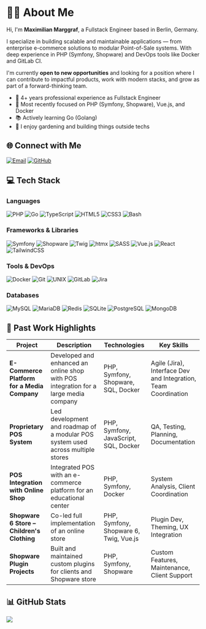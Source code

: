 # 👨‍💻 About Me 

Hi, I'm **Maximilian Marggraf**, a Fullstack Engineer based in Berlin, Germany.

I specialize in building scalable and maintainable applications — from enterprise e-commerce solutions to modular Point-of-Sale systems. With deep experience in PHP (Symfony, Shopware) and DevOps tools like Docker and GitLab CI.

I'm currently **open to new opportunities** and looking for a position where I can contribute to impactful products, work with modern stacks, and grow as part of a forward-thinking team.

- 💼 4+ years professional experience as Fullstack Engineer  
- 🔭 Most recently focused on PHP (Symfony, Shopware), Vue.js, and Docker  
- 📚 Actively learning Go (Golang)  
- 🌱 I enjoy gardening and building things outside techs  

## 🌐 Connect with Me

[![Email](https://img.shields.io/badge/Email-D14836?style=for-the-badge&logo=gmail&logoColor=white)](mailto:maximilian.p.d.marggraf@gmail.com)
[![GitHub](https://img.shields.io/badge/github-%23121011.svg?style=for-the-badge&logo=github&logoColor=white)](https://github.com/marggx)

## 💻 Tech Stack

### Languages  
![PHP](https://img.shields.io/badge/PHP-777BB4?style=for-the-badge&logo=php&logoColor=white)
![Go](https://img.shields.io/badge/Go-00ADD8?style=for-the-badge&logo=go&logoColor=white)
![TypeScript](https://img.shields.io/badge/TypeScript-3178C6?style=for-the-badge&logo=typescript&logoColor=white)
![HTML5](https://img.shields.io/badge/HTML5-E34F26?style=for-the-badge&logo=html5&logoColor=white)
![CSS3](https://img.shields.io/badge/CSS3-1572B6?style=for-the-badge&logo=css&logoColor=white)
![Bash](https://img.shields.io/badge/Bash-121011?style=for-the-badge&logo=gnu-bash&logoColor=white)

### Frameworks & Libraries  
![Symfony](https://img.shields.io/badge/Symfony-000000?style=for-the-badge&logo=symfony&logoColor=white)
![Shopware](https://img.shields.io/badge/Shopware-189EFF?style=for-the-badge&logo=shopware&logoColor=white)
![Twig](https://img.shields.io/badge/Twig-CCCCCC?style=for-the-badge&logo=twig&logoColor=black)
![htmx](https://img.shields.io/badge/htmx-336699?style=for-the-badge&logo=html5&logoColor=white)
![SASS](https://img.shields.io/badge/SASS-hotpink?style=for-the-badge&logo=sass&logoColor=white)
![Vue.js](https://img.shields.io/badge/Vue.js-35495E?style=for-the-badge&logo=vue.js&logoColor=4FC08D)
![React](https://img.shields.io/badge/React-20232A?style=for-the-badge&logo=react&logoColor=61DAFB)
![TailwindCSS](https://img.shields.io/badge/TailwindCSS-38B2AC?style=for-the-badge&logo=tailwind-css&logoColor=white)

### Tools & DevOps  
![Docker](https://img.shields.io/badge/Docker-2496ED?style=for-the-badge&logo=docker&logoColor=white)
![Git](https://img.shields.io/badge/Git-F05032?style=for-the-badge&logo=git&logoColor=white)
![UNIX](https://img.shields.io/badge/UNIX-333333?style=for-the-badge&logo=apple&logoColor=white)
![GitLab](https://img.shields.io/badge/GitLab-FC6D26?style=for-the-badge&logo=gitlab&logoColor=white)
![Jira](https://img.shields.io/badge/Jira-0052CC?style=for-the-badge&logo=jira&logoColor=white)

### Databases  
![MySQL](https://img.shields.io/badge/MySQL-005C84?style=for-the-badge&logo=mysql&logoColor=white)
![MariaDB](https://img.shields.io/badge/MariaDB-003545?style=for-the-badge&logo=mariadb&logoColor=white)
![Redis](https://img.shields.io/badge/Redis-DC382D?style=for-the-badge&logo=redis&logoColor=white)
![SQLite](https://img.shields.io/badge/SQLite-07405E?style=for-the-badge&logo=sqlite&logoColor=white)
![PostgreSQL](https://img.shields.io/badge/PostgreSQL-4169E1?style=for-the-badge&logo=postgresql&logoColor=white)
![MongoDB](https://img.shields.io/badge/MongoDB-4EA94B?style=for-the-badge&logo=mongodb&logoColor=white)

## 📂 Past Work Highlights

| Project | Description | Technologies | Key Skills |
|--------|-------------|--------------|------------|
| **E-Commerce Platform for a Media Company** | Developed and enhanced an online shop with POS integration for a large media company | PHP, Symfony, Shopware, SQL, Docker | Agile (Jira), Interface Dev and Integration, Team Coordination |
| **Proprietary POS System** | Led development and roadmap of a modular POS system used across multiple stores | PHP, Symfony, JavaScript, SQL, Docker | QA, Testing, Planning, Documentation |
| **POS Integration with Online Shop** | Integrated POS with an e-commerce platform for an educational center| PHP, Symfony, Docker | System Analysis, Client Coordination |
| **Shopware 6 Store – Children's Clothing** | Co-led full implementation of an online store | PHP, Symfony, Shopware 6, Twig, Vue.js | Plugin Dev, Theming, UX Integration |
| **Shopware Plugin Projects** | Built and maintained custom plugins for clients and Shopware store | PHP, Symfony, Shopware | Custom Features, Maintenance, Client Support |

## 📊 GitHub Stats

![](https://nirzak-streak-stats.vercel.app/?user=Marggx&theme=catppuccin_mocha&hide_border=false)
